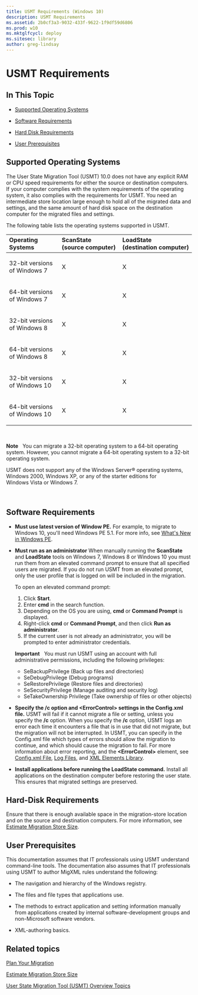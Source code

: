 ```yaml
---
title: USMT Requirements (Windows 10)
description: USMT Requirements
ms.assetid: 2b0cf3a3-9032-433f-9622-1f9df59d6806
ms.prod: w10
ms.mktglfcycl: deploy
ms.sitesec: library
author: greg-lindsay
---
```


# USMT Requirements


## In This Topic


-   [Supported Operating Systems](#bkmk-1)

-   [Software Requirements](#bkmk-2)

-   [Hard Disk Requirements](#bkmk-3)

-   [User Prerequisites](#bkmk-userprereqs)

## <a href="" id="bkmk-1"></a>Supported Operating Systems


The User State Migration Tool (USMT) 10.0 does not have any explicit RAM or CPU speed requirements for either the source or destination computers. If your computer complies with the system requirements of the operating system, it also complies with the requirements for USMT. You need an intermediate store location large enough to hold all of the migrated data and settings, and the same amount of hard disk space on the destination computer for the migrated files and settings.

The following table lists the operating systems supported in USMT.

<table>
<colgroup>
<col width="33%" />
<col width="33%" />
<col width="33%" />
</colgroup>
<thead>
<tr class="header">
<th align="left">Operating Systems</th>
<th align="left">ScanState (source computer)</th>
<th align="left">LoadState (destination computer)</th>
</tr>
</thead>
<tbody>
<tr class="odd">
<td align="left"><p>32-bit versions of Windows 7</p></td>
<td align="left"><p>X</p></td>
<td align="left"><p>X</p></td>
</tr>
<tr class="even">
<td align="left"><p>64-bit versions of Windows 7</p></td>
<td align="left"><p>X</p></td>
<td align="left"><p>X</p></td>
</tr>
<tr class="odd">
<td align="left"><p>32-bit versions of Windows 8</p></td>
<td align="left"><p>X</p></td>
<td align="left"><p>X</p></td>
</tr>
<tr class="even">
<td align="left"><p>64-bit versions of Windows 8</p></td>
<td align="left"><p>X</p></td>
<td align="left"><p>X</p></td>
</tr>
<tr class="odd">
<td align="left"><p>32-bit versions of Windows 10</p></td>
<td align="left"><p>X</p></td>
<td align="left"><p>X</p></td>
</tr>
<tr class="even">
<td align="left"><p>64-bit versions of Windows 10</p></td>
<td align="left"><p>X</p></td>
<td align="left"><p>X</p></td>
</tr>
</tbody>
</table>

 

**Note**  
You can migrate a 32-bit operating system to a 64-bit operating system. However, you cannot migrate a 64-bit operating system to a 32-bit operating system.

USMT does not support any of the Windows Server® operating systems, Windows 2000, Windows XP, or any of the starter editions for Windows Vista or Windows 7.

 

## <a href="" id="bkmk-2"></a>Software Requirements


-   **Must use latest version of Window PE.** For example, to migrate to Windows 10, you'll need Windows PE 5.1. For more info, see [What's New in Windows PE](http://msdn.microsoft.com/library/windows/hardware/dn938350.aspx).

-   **Must run as an administrator** When manually running the **ScanState** and **LoadState** tools on Windows 7, Windows 8 or Windows 10 you must run them from an elevated command prompt to ensure that all specified users are migrated. If you do not run USMT from an elevated prompt, only the user profile that is logged on will be included in the migration.

    To open an elevated command prompt:

    1.  Click **Start**.
    2.  Enter **cmd** in the search function.
    3.  Depending on the OS you are using, **cmd** or **Command Prompt** is displayed.
    3.  Right-click **cmd** or **Command Prompt**, and then click **Run as administrator**.
    4.  If the current user is not already an administrator, you will be prompted to enter administrator credentials.

    **Important**  
    You must run USMT using an account with full administrative permissions, including the following privileges:

    -   SeBackupPrivilege (Back up files and directories)
    -   SeDebugPrivilege (Debug programs)
    -   SeRestorePrivilege (Restore files and directories)
    -   SeSecurityPrivilege (Manage auditing and security log)
    -   SeTakeOwnership Privilege (Take ownership of files or other objects)


-   **Specify the /c option and &lt;ErrorControl&gt; settings in the Config.xml file.** USMT will fail if it cannot migrate a file or setting, unless you specify the **/c** option. When you specify the **/c** option, USMT logs an error each time it encounters a file that is in use that did not migrate, but the migration will not be interrupted. In USMT, you can specify in the Config.xml file which types of errors should allow the migration to continue, and which should cause the migration to fail. For more information about error reporting, and the **&lt;ErrorControl&gt;** element, see [Config.xml File](usmt-configxml-file.md), [Log Files](usmt-log-files.md), and [XML Elements Library](usmt-xml-elements-library.md).

-   **Install applications before running the LoadState command.** Install all applications on the destination computer before restoring the user state. This ensures that migrated settings are preserved.

## <a href="" id="bkmk-3"></a>Hard-Disk Requirements


Ensure that there is enough available space in the migration-store location and on the source and destination computers. For more information, see [Estimate Migration Store Size](usmt-estimate-migration-store-size.md).

## <a href="" id="bkmk-userprereqs"></a>User Prerequisites


This documentation assumes that IT professionals using USMT understand command-line tools. The documentation also assumes that IT professionals using USMT to author MigXML rules understand the following:

-   The navigation and hierarchy of the Windows registry.

-   The files and file types that applications use.

-   The methods to extract application and setting information manually from applications created by internal software-development groups and non-Microsoft software vendors.

-   XML-authoring basics.

## Related topics


[Plan Your Migration](usmt-plan-your-migration.md)

[Estimate Migration Store Size](usmt-estimate-migration-store-size.md)

[User State Migration Tool (USMT) Overview Topics](usmt-topics.md)

 

 





